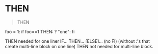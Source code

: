 # THEN

> THEN

foo = 1: if foo==1 THEN: ? "one": fi

THEN needed for one liner IF... THEN... [ELSE]... (no FI)  (without :'s that create multi-line block on one line)
THEN not needed for multi-line block.
